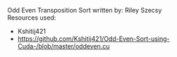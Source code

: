 Odd Even Transposition Sort written by: Riley Szecsy <br>
Resources used:
  - Kshitij421
  - https://github.com/Kshitij421/Odd-Even-Sort-using-Cuda-/blob/master/oddeven.cu
    
